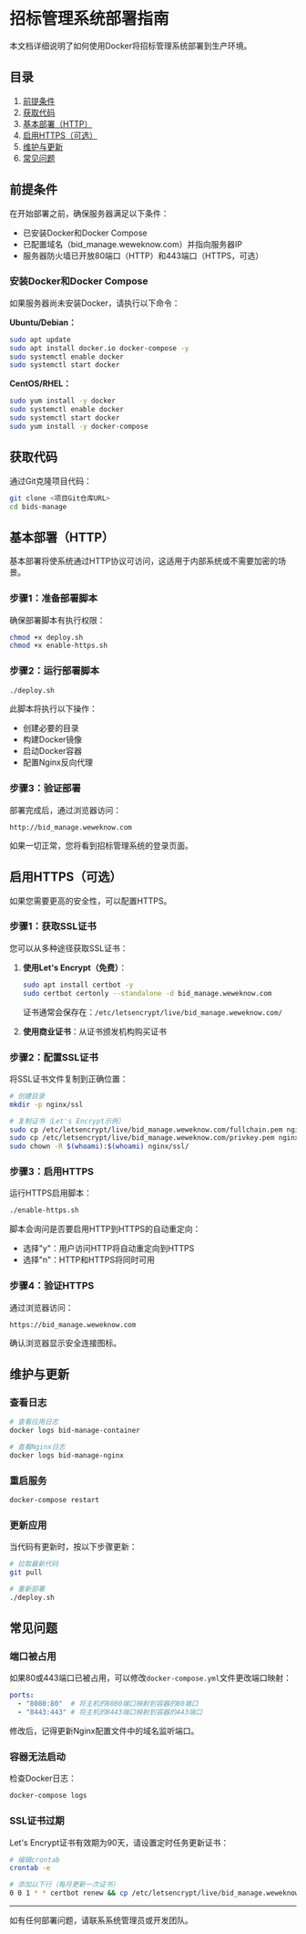 # 招标管理系统部署指南

本文档详细说明了如何使用Docker将招标管理系统部署到生产环境。

## 目录
1. [前提条件](#前提条件)
2. [获取代码](#获取代码)
3. [基本部署（HTTP）](#基本部署http)
4. [启用HTTPS（可选）](#启用https可选)
5. [维护与更新](#维护与更新)
6. [常见问题](#常见问题)

## 前提条件

在开始部署之前，确保服务器满足以下条件：

- 已安装Docker和Docker Compose
- 已配置域名（bid_manage.weweknow.com）并指向服务器IP
- 服务器防火墙已开放80端口（HTTP）和443端口（HTTPS，可选）

### 安装Docker和Docker Compose

如果服务器尚未安装Docker，请执行以下命令：

**Ubuntu/Debian：**
```bash
sudo apt update
sudo apt install docker.io docker-compose -y
sudo systemctl enable docker
sudo systemctl start docker
```

**CentOS/RHEL：**
```bash
sudo yum install -y docker
sudo systemctl enable docker
sudo systemctl start docker
sudo yum install -y docker-compose
```

## 获取代码

通过Git克隆项目代码：

```bash
git clone <项目Git仓库URL>
cd bids-manage
```

## 基本部署（HTTP）

基本部署将使系统通过HTTP协议可访问，这适用于内部系统或不需要加密的场景。

### 步骤1：准备部署脚本

确保部署脚本有执行权限：

```bash
chmod +x deploy.sh
chmod +x enable-https.sh
```

### 步骤2：运行部署脚本

```bash
./deploy.sh
```

此脚本将执行以下操作：
- 创建必要的目录
- 构建Docker镜像
- 启动Docker容器
- 配置Nginx反向代理

### 步骤3：验证部署

部署完成后，通过浏览器访问：
```
http://bid_manage.weweknow.com
```

如果一切正常，您将看到招标管理系统的登录页面。

## 启用HTTPS（可选）

如果您需要更高的安全性，可以配置HTTPS。

### 步骤1：获取SSL证书

您可以从多种途径获取SSL证书：

1. **使用Let's Encrypt（免费）**：
   ```bash
   sudo apt install certbot -y
   sudo certbot certonly --standalone -d bid_manage.weweknow.com
   ```
   
   证书通常会保存在：`/etc/letsencrypt/live/bid_manage.weweknow.com/`

2. **使用商业证书**：从证书颁发机构购买证书

### 步骤2：配置SSL证书

将SSL证书文件复制到正确位置：

```bash
# 创建目录
mkdir -p nginx/ssl

# 复制证书（Let's Encrypt示例）
sudo cp /etc/letsencrypt/live/bid_manage.weweknow.com/fullchain.pem nginx/ssl/
sudo cp /etc/letsencrypt/live/bid_manage.weweknow.com/privkey.pem nginx/ssl/
sudo chown -R $(whoami):$(whoami) nginx/ssl/
```

### 步骤3：启用HTTPS

运行HTTPS启用脚本：

```bash
./enable-https.sh
```

脚本会询问是否要启用HTTP到HTTPS的自动重定向：
- 选择"y"：用户访问HTTP将自动重定向到HTTPS
- 选择"n"：HTTP和HTTPS将同时可用

### 步骤4：验证HTTPS

通过浏览器访问：
```
https://bid_manage.weweknow.com
```

确认浏览器显示安全连接图标。

## 维护与更新

### 查看日志

```bash
# 查看应用日志
docker logs bid-manage-container

# 查看Nginx日志
docker logs bid-manage-nginx
```

### 重启服务

```bash
docker-compose restart
```

### 更新应用

当代码有更新时，按以下步骤更新：

```bash
# 拉取最新代码
git pull

# 重新部署
./deploy.sh
```

## 常见问题

### 端口被占用

如果80或443端口已被占用，可以修改`docker-compose.yml`文件更改端口映射：

```yaml
ports:
  - "8080:80"  # 将主机的8080端口映射到容器的80端口
  - "8443:443" # 将主机的8443端口映射到容器的443端口
```

修改后，记得更新Nginx配置文件中的域名监听端口。

### 容器无法启动

检查Docker日志：

```bash
docker-compose logs
```

### SSL证书过期

Let's Encrypt证书有效期为90天，请设置定时任务更新证书：

```bash
# 编辑crontab
crontab -e

# 添加以下行（每月更新一次证书）
0 0 1 * * certbot renew && cp /etc/letsencrypt/live/bid_manage.weweknow.com/fullchain.pem /path/to/bids-manage/nginx/ssl/ && cp /etc/letsencrypt/live/bid_manage.weweknow.com/privkey.pem /path/to/bids-manage/nginx/ssl/ && docker-compose restart nginx
```

---

如有任何部署问题，请联系系统管理员或开发团队。

